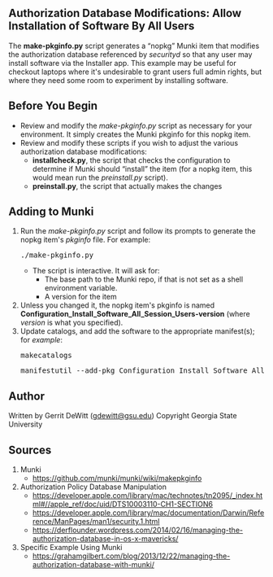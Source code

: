 Authorization Database Modifications: Allow Installation of Software By All Users
----------
The **make-pkginfo.py** script generates a “nopkg” Munki item that modifies the authorization database referenced by *securityd* so that any user may install software via the Installer app.  This example may be useful for checkout laptops where it's undesirable to grant users full admin rights, but where they need some room to experiment by installing software.

Before You Begin
----------
* Review and modify the *make-pkginfo.py* script as necessary for your environment.  It simply creates the Munki pkginfo for this nopkg item.
* Review and modify these scripts if you wish to adjust the various authorization database modifications:
   - **installcheck.py**, the script that checks the configuration to determine if Munki should “install” the item (for a nopkg item, this would mean run the *preinstall.py* script).
   - **preinstall.py**, the script that actually makes the changes

Adding to Munki
----------
1. Run the *make-pkginfo.py* script and follow its prompts to generate the nopkg item's *pkginfo* file.  For example:
   <pre>./make-pkginfo.py</pre>
   * The script is interactive.  It will ask for:
      - The base path to the Munki repo, if that is not set as a shell environment variable.
      - A version for the item
2. Unless you changed it, the nopkg item's pkginfo is named **Configuration_Install_Software_All_Session_Users-version** (where *version* is what you specified).
3. Update catalogs, and add the software to the appropriate manifest(s); for *example*:
   <pre>makecatalogs</pre>
   <pre>manifestutil --add-pkg Configuration_Install_Software_All_Session_Users --section managed_installs --manifest some_manifest</pre>

Author
----------
Written by Gerrit DeWitt (gdewitt@gsu.edu)
Copyright Georgia State University

Sources
----------
1. Munki
   * https://github.com/munki/munki/wiki/makepkginfo
2. Authorization Policy Database Manipulation
   * https://developer.apple.com/library/mac/technotes/tn2095/_index.html#//apple_ref/doc/uid/DTS10003110-CH1-SECTION6
   * https://developer.apple.com/library/mac/documentation/Darwin/Reference/ManPages/man1/security.1.html
   * https://derflounder.wordpress.com/2014/02/16/managing-the-authorization-database-in-os-x-mavericks/
3. Specific Example Using Munki
   * https://grahamgilbert.com/blog/2013/12/22/managing-the-authorization-database-with-munki/

